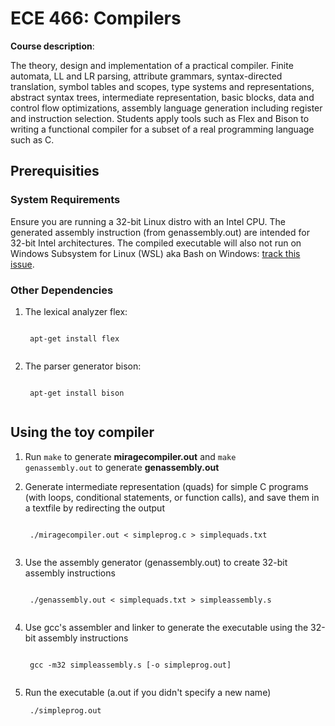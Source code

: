 # ECE 466: Compilers

**Course description**:

The theory, design and implementation of a practical compiler. Finite automata, LL and LR parsing, attribute grammars, syntax-directed translation, symbol tables and scopes, type systems and representations, abstract syntax trees, intermediate representation, basic blocks, data and control flow optimizations, assembly language generation including register and instruction selection. Students apply tools such as Flex and Bison to writing a functional compiler for a subset of a real programming language such as C.

## Prerequisities

### System Requirements

Ensure you are running a 32-bit Linux distro with an Intel CPU. The generated assembly instruction (from genassembly.out) are intended for 32-bit Intel architectures. The compiled executable will also not run on Windows Subsystem for Linux (WSL) aka Bash on Windows: [track this issue](https://github.com/Microsoft/WSL/issues/390).


### Other Dependencies

1. The lexical analyzer flex:

    <code>
    apt-get install flex
    </code>

2. The parser generator bison:

    <code>
    apt-get install bison
    </code>


## Using the toy compiler

1. Run <code>make</code> to generate **miragecompiler.out** and <code>make genassembly.out</code> to generate **genassembly.out**

2. Generate intermediate representation (quads) for simple C programs (with loops, conditional statements, or function calls), and save them in a textfile by redirecting the output

    <code>
    ./miragecompiler.out < simpleprog.c > simplequads.txt
    </code>

3. Use the assembly generator (genassembly.out) to create 32-bit assembly instructions

    <code>
    ./genassembly.out < simplequads.txt > simpleassembly.s
    </code>

4. Use gcc's assembler and linker to generate the executable using the 32-bit assembly instructions

    <code>
    gcc -m32 simpleassembly.s [-o simpleprog.out]
    </code>

5. Run the executable (a.out if you didn't specify a new name)

    <code> ./simpleprog.out
    </code>
